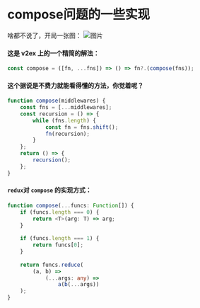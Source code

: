 # compose问题的一些实现

啥都不说了，开局一张图：
![图片](https://img1.imgtp.com/2022/06/28/vTXh3zAV.png)

#### 这是 v2ex 上的一个精简的解法：
```js
const compose = ([fn, ...fns]) => () => fn?.(compose(fns));
```

#### 这个据说是不费力就能看得懂的方法，你觉着呢？
```js
function compose(middlewares) {
    const fns = [...middlewares];
    const recursion = () => {
        while (fns.length) {
            const fn = fns.shift();
            fn(recursion);
        }
    };
    return () => {
        recursion();
    };
}
```

#### `redux`对 `compose` 的实现方式：
```ts
function compose(...funcs: Function[]) {
    if (funcs.length === 0) {
        return <T>(arg: T) => arg;
    }
    
    if (funcs.length === 1) {
        return funcs[0];
    }
    
    return funcs.reduce(
        (a, b) =>
            (...args: any) => 
                a(b(...args))
    );
}
```